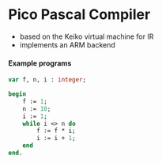 # Pico Pascal Compiler
- based on the Keiko virtual machine for IR
- implements an ARM backend

#### Example programs

```pascal
var f, n, i : integer;

begin
    f := 1;
    n := 10;
    i := 1;
    while i <> n do
        f := f * i;
        i := i + 1;
    end
end.
```

